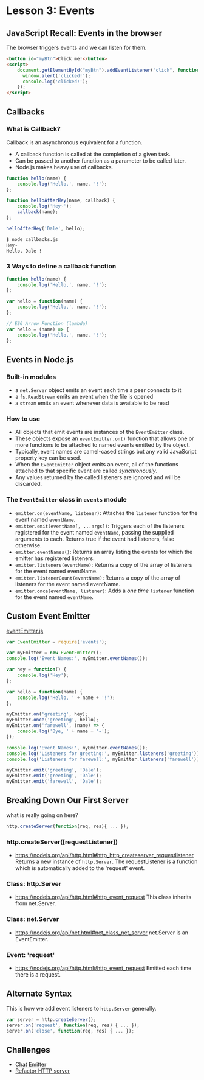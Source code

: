 # Lesson 3: Events

## JavaScript Recall: Events in the browser
The browser triggers events and we can listen for them.
```html
<button id="myBtn">Click me!</button>
<script>
	document.getElementById("myBtn").addEventListener("click", function() {
	  window.alert('clicked!');
	  console.log('clicked!');
	});
</script>
```

## Callbacks

### What is Callback?
Callback is an asynchronous equivalent for a function. 
- A callback function is called at the completion of a given task.
- Can be passed to another function as a parameter to be called later.
- Node.js makes heavy use of callbacks.

```js
function hello(name) {
	console.log('Hello,', name, '!');
};

function helloAfterHey(name, callback) {
	console.log('Hey~');
	callback(name);
};

helloAfterHey('Dale', hello);
```
```bash
$ node callbacks.js
Hey~
Hello, Dale !
```

### 3 Ways to define a callback function
```js
function hello(name) {
	console.log('Hello,', name, '!');
};

var hello = function(name) {
	console.log('Hello,', name, '!');
};

// ES6 Arrow Function (lambda)
var hello = (name) => {
	console.log('Hello,', name, '!');
};
```

## Events in Node.js

### Built-in modules
- a `net.Server` object emits an event each time a peer connects to it
- a `fs.ReadStream` emits an event when the file is opened
- a `stream` emits an event whenever data is available to be read

### How to use
- All objects that emit events are instances of the `EventEmitter` class.
- These objects expose an `eventEmitter.on()` function that allows one or more functions to be attached to named events emitted by the object. 
- Typically, event names are camel-cased strings but any valid JavaScript property key can be used.
- When the `EventEmitter` object emits an event, all of the functions attached to that specific event are called *synchronously*. 
- Any values returned by the called listeners are ignored and will be discarded.

### The `EventEmitter` class in `events` module
- `emitter.on(eventName, listener)`: Attaches the `listener` function for the event named `eventName`.
- `emitter.emit(eventName[, ...args])`: Triggers each of the listeners registered for the event named `eventName`, passing the supplied arguments to each. Returns true if the event had listeners, false otherwise.
- `emitter.eventNames()`: Returns an array listing the events for which the emitter has registered listeners.
- `emitter.listeners(eventName)`: Returns a copy of the array of listeners for the event named eventName.
- `emitter.listenerCount(eventName)`: Returns a copy of the array of listeners for the event named eventName.
- `emitter.once(eventName, listener)`: Adds a *one time* `listener` function for the event named `eventName`.

## Custom Event Emitter
[eventEmitter.js](eventEmitter.js)
```js
var EventEmitter = require('events');

var myEmitter = new EventEmitter();
console.log('Event Names:', myEmitter.eventNames());

var hey = function() {
	console.log('Hey');
};

var hello = function(name) {
	console.log('Hello, ' + name + '!');
};

myEmitter.on('greeting', hey);
myEmitter.once('greeting', hello);
myEmitter.on('farewell', (name) => {
	console.log('Bye, ' + name + '~');
});

console.log('Event Names:', myEmitter.eventNames());
console.log('Listeners for greeting:', myEmitter.listeners('greeting'));
console.log('Listeners for farewell:', myEmitter.listeners('farewell'));

myEmitter.emit('greeting', 'Dale');
myEmitter.emit('greeting', 'Dale');
myEmitter.emit('farewell', 'Dale');
```

## Breaking Down Our First Server
what is really going on here?
```js
http.createServer(function(req, res){ ... });
```

### http.createServer([requestListener])
- https://nodejs.org/api/http.html#http_http_createserver_requestlistener
Returns a new instance of `http.Server`.
The requestListener is a function which is automatically added to the 'request' event.

### Class: http.Server
- https://nodejs.org/api/http.html#http_event_request
This class inherits from net.Server.

### Class: net.Server
- https://nodejs.org/api/net.html#net_class_net_server
net.Server is an EventEmitter.

### Event: 'request'
- https://nodejs.org/api/http.html#http_event_request
Emitted each time there is a request.

## Alternate Syntax
This is how we add event listeners to `http.Server` generally.
```js
var server = http.createServer();
server.on('request', function(req, res) { ... });
server.on('close', function(req, res) { ... });
```

## Challenges
- [Chat Emitter](challenges/chatEmitter.js)
- [Refactor HTTP server](challenges/refactorHttpServer.js)


